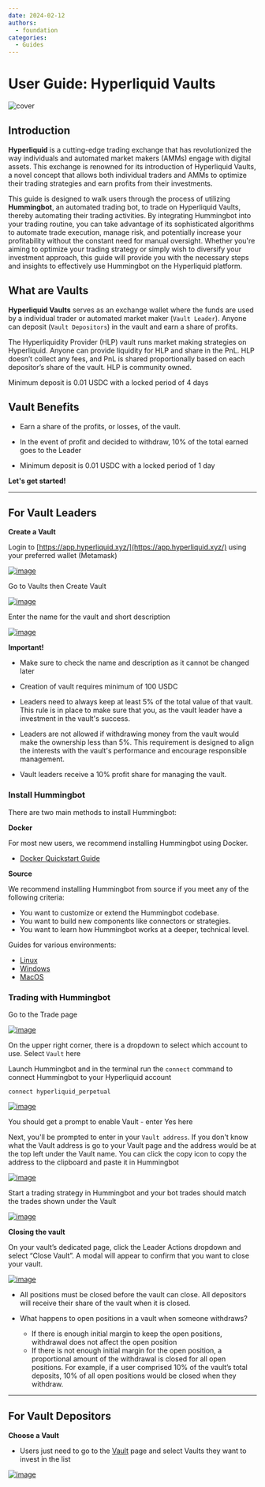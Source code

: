 ```yaml
---
date: 2024-02-12
authors:
  - foundation
categories:
  - Guides
---
```


# User Guide: Hyperliquid Vaults

![cover](cover.webp)

## Introduction

**Hyperliquid** is a cutting-edge trading exchange that has revolutionized the way individuals and automated market makers (AMMs) engage with digital assets. This exchange is renowned for its introduction of Hyperliquid Vaults, a novel concept that allows both individual traders and AMMs to optimize their trading strategies and earn profits from their investments. 

This guide is designed to walk users through the process of utilizing **Hummingbot**, an automated trading bot, to trade on Hyperliquid Vaults, thereby automating their trading activities. By integrating Hummingbot into your trading routine, you can take advantage of its sophisticated algorithms to automate trade execution, manage risk, and potentially increase your profitability without the constant need for manual oversight. Whether you're aiming to optimize your trading strategy or simply wish to diversify your investment approach, this guide will provide you with the necessary steps and insights to effectively use Hummingbot on the Hyperliquid platform.

<!-- more -->

## What are Vaults

**Hyperliquid Vaults** serves as an exchange wallet where the funds are used by a individual trader or automated market maker (`Vault Leader`). Anyone can deposit (`Vault Depositors`) in the vault and earn a share of profits.

The Hyperliquidity Provider (HLP) vault runs market making strategies on Hyperliquid. Anyone can provide liquidity for HLP and share in the PnL. HLP doesn’t collect any fees, and PnL is shared proportionally based on each depositor’s share of the vault. HLP is community owned.

Minimum deposit is 0.01 USDC with a locked period of 4 days

## Vault Benefits

- Earn a share of the profits, or losses, of the vault.

- In the event of profit and decided to withdraw, 10% of the total earned goes to the Leader

- Minimum deposit is 0.01 USDC with a locked period of 1 day


**Let's get started!**

---

## For Vault Leaders

**Create a Vault**

Login to [https://app.hyperliquid.xyz/](https://app.hyperliquid.xyz/) using your preferred wallet (Metamask)

[![image](image1.png)](image1.png)

Go to Vaults then Create Vault

[![image](image2.png)](image2.png)

Enter the name for the vault and short description

[![image](image3.png)](image3.png)


**Important!**

- Make sure to check the name and description as it cannot be changed later

- Creation of vault requires minimum of 100 USDC

- Leaders need to always keep at least 5% of the total value of that vault. This rule is in place to make sure that you, as the vault leader have a investment in the vault's success.

- Leaders are not allowed if withdrawing money from the vault would make the ownership less than 5%. This requirement is designed to align the interests with the vault's performance and encourage responsible management.

- Vault leaders receive a 10% profit share for managing the vault.


### Install Hummingbot

There are two main methods to install Hummingbot:

**Docker**

For most new users, we recommend installing Hummingbot using Docker.

- [Docker Quickstart Guide](https://hummingbot.org/academy-content/docker-installation-guide/)

**Source**

We recommend installing Hummingbot from source if you meet any of the following criteria:

- You want to customize or extend the Hummingbot codebase.
- You want to build new components like connectors or strategies.
- You want to learn how Hummingbot works at a deeper, technical level.

Guides for various environments:

  - [Linux](../../../installation/linux.md)
  - [Windows](../../../installation/windows.md)
  - [MacOS](../../../installation/mac.md)

### Trading with Hummingbot

Go to the Trade page 

[![image](image4.png)](image4.png)

On the upper right corner, there is a dropdown to select which account to use. Select `Vault` here

Launch Hummingbot and in the terminal run the `connect` command to connect Hummingbot to your Hyperliquid account

```
connect hyperliquid_perpetual
```

[![image](image7.png)](image7.png)

You should get a prompt to enable Vault - enter Yes here 

Next, you'll be prompted to enter in your `Vault address`. If you don't know what the Vault address is go to your Vault page and the address would be at the top left under the Vault name. You can click the copy icon to copy the address to the clipboard and paste it in Hummingbot

[![image](image8.png)](image8.png)

Start a trading strategy in Hummingbot and your bot trades should match the trades shown under the Vault

[![image](image11.png)](image11.png)

**Closing the vault**

On your vault’s dedicated page, click the Leader Actions dropdown and select “Close Vault”. A modal will appear to confirm that you want to close your vault.

[![image](image5.png)](image5.png)

- All positions must be closed before the vault can close. All depositors will receive their share of the vault when it is closed.

- What happens to open positions in a vault when someone withdraws?
    - If there is enough initial margin to keep the open positions, withdrawal does not affect the open position
    - If there is not enough initial margin for the open position, a proportional amount of the withdrawal is closed for all open positions. For example, if a user comprised 10% of the vault’s total deposits, 10% of all open positions would be closed when they withdraw.


---

## For Vault Depositors

**Choose a Vault**

- Users just need to go to the [Vault](https://app.hyperliquid.xyz/vaults) page and select Vaults they want to invest in the list

[![image](image6.png)](image6.png)




